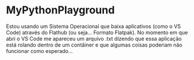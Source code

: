 # MyPythonPlayground
Estou usando um Sistema Operacional que baixa aplicativos (como o VS Code) através do Flathub (ou seja... Formato Flatpak). No momento em que abri o VS Code me apareceu um arquivo .txt dizendo que essa aplicação está rolando dentro de um contâiner e que algumas coisas poderiam não funcionar como esperado...

